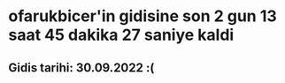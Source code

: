 # ofarukbicer'in gidisine son 2 gun 13 saat 45 dakika 27 saniye kaldi

## Gidis tarihi: 30.09.2022 :(